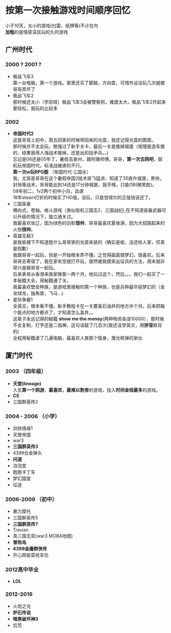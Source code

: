 # 按第一次接触游戏时间顺序回忆
小于10天，太小的游戏(扫雷、纸牌等)不计在内  
**加粗**的是情感深且玩的久的游戏

## 广州时代
### 2000 ? 2001 ?
- 极品飞车3  
第一台电脑，第一个游戏。家里还买了脚踏，方向盘，可惜外设没玩几次就被哥哥弄坏了
- 极品飞车2  
那时候还太小（学前班）极品飞车3会被警察抓，难度太大，极品飞车2开起来更轻松，我玩的比较多  

### 2002
- **帝国时代2**  
这是哥哥上初中，周五回家的时候带回来的光盘，我还记得光盘的图案。  
那时候并不太会玩，勉强过了新手关卡，最后一关是推掉城堡（按理是造车推的，结果我用人海战术推掉，还是出的投矛兵。。)  
忘记是06还是05年了，暑假去泉州，跟阿珊师傅，哥哥，**第一次去网吧**，联机玩帝国时代，标准战被虐的不行。  
**第一次w玩RPG图**  （帝国时代·三国水）      
我，尤其是哥哥在这个暑假帝国2技术突飞猛进，知道了35直升城堡，黑快，封快等战术，哥哥能达到14还是17分钟城堡，我手残，只能OB(微笑脸)。  
08年初二，1v2两个初中小白，血虐  
18年steam打折的时候买了HD版，没玩，只是觉得欠的正版钱该还了。
- 三国英豪  
横向式，卷轴，格斗游戏（类似街机三国志2，三国战纪),在不知道装备武器可以升级的情况下，独立通关过。  
我最喜欢张辽，因为绿色的剑影**很帅**，哥哥最喜欢夏侯渊，因为大招跳起来的火炮**很帅**。
- 英雄无敌3  
是我偷楼下不知道姓什么哥哥家的光盘来装的（确实是偷，没还给人家，哎真是抱歉）  
我跟哥哥一起玩，但是一开始根本弄不懂，之觉得画面很梦幻，很喜欢。后来哥哥去寄宿了，我在家有空就打开玩，居然被我摸索出征兵的方法，周末就非常兴奋跟哥哥一起玩。  
后来表哥从香港来我家做客一两个月，他玩过这个，然后。。。我们一起买了一本秘籍大全，用秘籍通了关。  
我最喜欢壁垒种族，是游戏里接触的第一个种族，也是兵种最华丽梦幻的（金龙绿龙，独角兽，飞马...)
- 星际争霸1  
全英文，根本看不懂，新手教程卡在一关要盖石油井的地方半个月。后来把每个能点的地方都点了，才知道怎么盖井。。  
这辈子永远记得的秘籍 **show me the money**(两种物资各涨10000），那时候不会复制，打字还是二指禅，这句话敲了几百次(我还没学英文，用**拼音**默背的)  
全程用秘籍虐了几遍电脑，最喜欢人族那个隐身，激光核弹的家伙

## 厦门时代
### 2003 （四年级）
- **天堂(lineage)**  
人生**第一个网游**，**最喜欢**，**最难以割舍**的游戏，投入**时间金钱最多**的游戏。
- **CS**
- 三国群英传2
### 2004 - 2006 （小学）
- 剑侠情缘1
- 天使帝国
- war3
- **三国群英传3**
- 4399合金弹头
- **问道**
- 泡泡堂
- 跑跑卡丁车
- 梦幻国度
- 征途
### 2006-2009 （初中）
- 暴力摩托
- 三国群英传5
- **三国群英传7**
- Travian
- 真三国无双(war3 MOBA地图)
- **冒险岛**
- **4399金庸群侠传**
- 开心网偷菜抢车位
### 2012高中毕业
- **LOL**
### 2012-2016
- 火炬之光
- **炉石传说**
- **暗黑破坏神3**
- 饥荒
